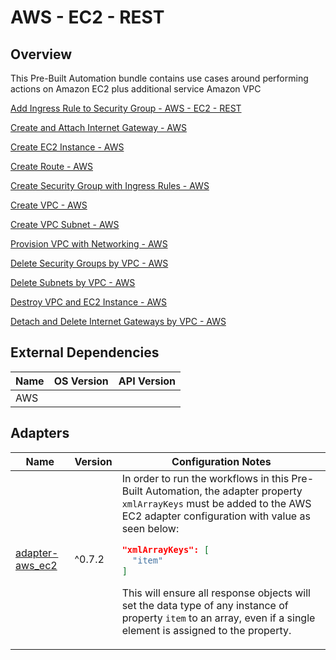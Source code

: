 # AWS - EC2 - REST

## Overview

This Pre-Built Automation bundle contains use cases around performing actions on Amazon EC2 plus additional service Amazon VPC


<a href='https://gitlab.com/itentialopensource/pre-built-automations/staging/aws-ec2-rest/-/blob/master/documentation/Add Ingress Rule to Security Group - AWS - EC2 - REST.md' target='_blank'>Add Ingress Rule to Security Group - AWS - EC2 - REST</a>

<a href='https://gitlab.com/itentialopensource/pre-built-automations/staging/aws-ec2-rest/-/blob/master/documentation/Create and Attach Internet Gateway - AWS - EC2 - REST.md' target='_blank'>Create and Attach Internet Gateway - AWS</a>

<a href='https://gitlab.com/itentialopensource/pre-built-automations/staging/aws-ec2-rest/-/blob/master/documentation/Create EC2 Instance - AWS - EC2 - REST.md' target='_blank'>Create EC2 Instance - AWS</a>

<a href='https://gitlab.com/itentialopensource/pre-built-automations/staging/aws-ec2-rest/-/blob/master/documentation/Create Route - AWS - EC2 - REST.md' target='_blank'>Create Route - AWS</a>

<a href='https://gitlab.com/itentialopensource/pre-built-automations/staging/aws-ec2-rest/-/blob/master/documentation/Create Security Group with Ingress Rules - AWS - EC2 - REST.md' target='_blank'>Create Security Group with Ingress Rules - AWS</a>

<a href='https://gitlab.com/itentialopensource/pre-built-automations/staging/aws-ec2-rest/-/blob/master/documentation/Create VPC - AWS - EC2 - REST.md' target='_blank'>Create VPC - AWS</a>

<a href='https://gitlab.com/itentialopensource/pre-built-automations/staging/aws-ec2-rest/-/blob/master/documentation/Create VPC Subnet - AWS - EC2 - REST.md' target='_blank'>Create VPC Subnet - AWS</a>

<a href='https://gitlab.com/itentialopensource/pre-built-automations/staging/aws-ec2-rest/-/blob/master/documentation/Provision VPC with Networking - AWS - EC2 - REST.md' target='_blank'>Provision VPC with Networking - AWS</a>

<a href='https://gitlab.com/itentialopensource/pre-built-automations/staging/aws-ec2-rest/-/blob/master/documentation/Delete Security Groups by VPC - AWS - EC2 - REST.md' target='_blank'>Delete Security Groups by VPC - AWS</a>

<a href='https://gitlab.com/itentialopensource/pre-built-automations/staging/aws-ec2-rest/-/blob/master/documentation/Delete Subnets by VPC - AWS - EC2 - REST.md' target='_blank'>Delete Subnets by VPC - AWS</a>

<a href='https://gitlab.com/itentialopensource/pre-built-automations/staging/aws-ec2-rest/-/blob/master/documentation/Destroy VPC and EC2 Instance - AWS - EC2 - REST.md' target='_blank'>Destroy VPC and EC2 Instance - AWS</a>

<a href='https://gitlab.com/itentialopensource/pre-built-automations/staging/aws-ec2-rest/-/blob/master/documentation/Detach and Delete Internet Gateways by VPC - AWS - EC2 - REST.md' target='_blank'>Detach and Delete Internet Gateways by VPC - AWS</a>



## External Dependencies

<table>
  <thead>
    <tr>
      <th>Name</th>
      <th>OS Version</th>
      <th>API Version</th>
    </tr>
  </thead>
  <tbody>
    <tr>
      <td>AWS</td>
      <td></td>
      <td></td>
    </tr>
  </tbody>
</table>

## Adapters

<table>
  <thead>
    <tr>
      <th>Name</th>
      <th>Version</th>
      <th>Configuration Notes</th>
    </tr>
  </thead>
  <tbody>
    <tr>
      <td><a href="https://gitlab.com/itentialopensource/adapters/cloud/adapter-aws_ec2">adapter-aws_ec2</a></td>
      <td>^0.7.2</td>
      <td>In order to run the workflows in this Pre-Built Automation, the adapter property <code>xmlArrayKeys</code> must be added to the AWS EC2 adapter configuration with value as seen below:

```json
"xmlArrayKeys": [
  "item"
]
```

This will ensure all response objects will set the data type of any instance of property <code>item</code> to an array, even if a single element is assigned to the property.</td>
    </tr>
  </tbody>
</table>